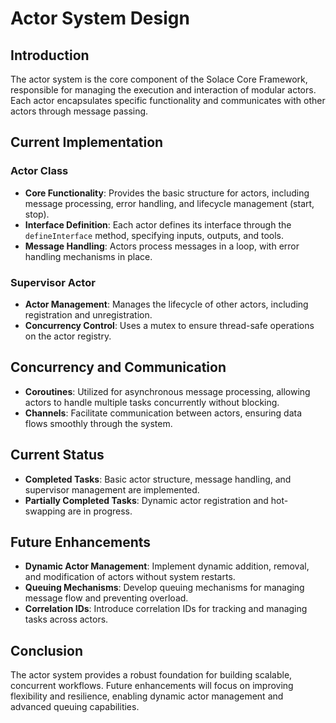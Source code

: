 # Actor System Design

## Introduction
The actor system is the core component of the Solace Core Framework, responsible for managing the execution and interaction of modular actors. Each actor encapsulates specific functionality and communicates with other actors through message passing.

## Current Implementation

### Actor Class
- **Core Functionality**: Provides the basic structure for actors, including message processing, error handling, and lifecycle management (start, stop).
- **Interface Definition**: Each actor defines its interface through the `defineInterface` method, specifying inputs, outputs, and tools.
- **Message Handling**: Actors process messages in a loop, with error handling mechanisms in place.

### Supervisor Actor
- **Actor Management**: Manages the lifecycle of other actors, including registration and unregistration.
- **Concurrency Control**: Uses a mutex to ensure thread-safe operations on the actor registry.

## Concurrency and Communication
- **Coroutines**: Utilized for asynchronous message processing, allowing actors to handle multiple tasks concurrently without blocking.
- **Channels**: Facilitate communication between actors, ensuring data flows smoothly through the system.

## Current Status
- **Completed Tasks**: Basic actor structure, message handling, and supervisor management are implemented.
- **Partially Completed Tasks**: Dynamic actor registration and hot-swapping are in progress.

## Future Enhancements
- **Dynamic Actor Management**: Implement dynamic addition, removal, and modification of actors without system restarts.
- **Queuing Mechanisms**: Develop queuing mechanisms for managing message flow and preventing overload.
- **Correlation IDs**: Introduce correlation IDs for tracking and managing tasks across actors.

## Conclusion
The actor system provides a robust foundation for building scalable, concurrent workflows. Future enhancements will focus on improving flexibility and resilience, enabling dynamic actor management and advanced queuing capabilities.
